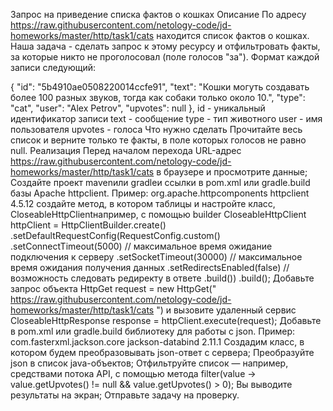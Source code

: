 Запрос на приведение списка фактов о кошках
Описание
По адресу https://raw.githubusercontent.com/netology-code/jd-homeworks/master/http/task1/cats находится список фактов о кошках. Наша задача - сделать запрос к этому ресурсу и отфильтровать факты, за которые никто не проголосовал (поле голосов "за"). Формат каждой записи следующий:

{
  "id": "5b4910ae0508220014ccfe91",
  "text": "Кошки могуть создавать более 100 разных звуков, тогда как собаки только около 10.",
  "type": "cat",
  "user": "Alex Petrov",
  "upvotes": null
},
id - уникальный идентификатор записи
text - сообщение
type - тип животного
user - имя пользователя
upvotes - голоса
Что нужно сделать
Прочитайте весь список и верните только те факты, в поле которых голосов не равно null.
Реализация
Перед началом перехода URL-адрес https://raw.githubusercontent.com/netology-code/jd-homeworks/master/http/task1/cats в браузере и просмотрите данные;
Создайте проект mavenили gradleи ссылки в pom.xml или gradle.build базы Apache httpclient. Пример:
<dependency>
   <groupId>org.apache.httpcomponents</groupId>
   <artifactId>httpclient</artifactId>
   <version>4.5.12</version>
</dependency>
создайте метод, в котором таблицы и настройте класс, CloseableHttpClientнапример, с помощью builder
CloseableHttpClient httpClient = HttpClientBuilder.create()
    .setDefaultRequestConfig(RequestConfig.custom()
        .setConnectTimeout(5000)    // максимальное время ожидание подключения к серверу
        .setSocketTimeout(30000)    // максимальное время ожидания получения данных
        .setRedirectsEnabled(false) // возможность следовать редиректу в ответе
        .build())
    .build();
Добавьте запрос объекта HttpGet request = new HttpGet(" https://raw.githubusercontent.com/netology-code/jd-homeworks/master/http/task1/cats ") и вызовите удаленный сервис CloseableHttpResponse response = httpClient.execute(request);
Добавьте в pom.xml или gradle.build библиотеку для работы с json. Пример:
<dependency>
   <groupId>com.fasterxml.jackson.core</groupId>
   <artifactId>jackson-databind</artifactId>
   <version>2.11.1</version>
</dependency>
Создадим класс, в котором будем преобразовывать json-ответ с сервера;
Преобразуйте json в список java-объектов;
Отфильтруйте список — например, средствами потока API, с помощью метода filter(value -> value.getUpvotes() != null && value.getUpvotes() > 0);
Вы выводите результаты на экран;
Отправьте задачу на проверку.
